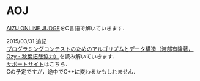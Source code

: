 # AOJ

[AIZU ONLINE JUDGE][0]をC言語で解いていきます．


2015/03/31 追記  
[プログラミングコンテストのためのアルゴリズムとデータ構造（渡部有隆著，Ozy・秋葉拓哉協力）][1]を読み解いていきます．  
[サポートサイト][2]はこちら．  
Cの予定ですが，途中でC++に変わるかもしれません．


[0]: http://judge.u-aizu.ac.jp/onlinejudge/index.jsp "AIZU ONLINE JUDGE"
[1]: http://amzn.to/2eohcim "プログラミングコンテストのためのアルゴリズムとデータ構造（渡部有隆著，Ozy・秋葉拓哉協力）"
[2]: https://book.mynavi.jp/support/pc/5295/ "サポートサイト"
